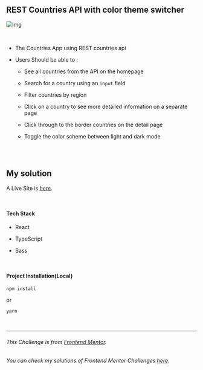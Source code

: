## REST Countries API with color theme switcher

![img](https://res.cloudinary.com/dz209s6jk/image/upload/v1554827486/Challenges/wirxeocmd6tpnn9c5oqc.jpg)

<br>

- The Countries App using REST countries api

- Users Should be able to :

  - See all countries from the API on the homepage

  - Search for a country using an `input` field

  - Filter countries by region

  - Click on a country to see more detailed information on a separate page

  - Click through to the border countries on the detail page

  - Toggle the color scheme between light and dark mode 

<br>

<br>

## My solution

A Live Site is [*here*](https://rest-countries-api-with-color-theme-switcher-beta.vercel.app/).

<br>

#### Tech Stack

- React

- TypeScript

- Sass

<br>

#### Project Installation(Local)

```
npm install
```

or

```
yarn
```

<br>

------

###### This Challenge is from [*Frontend Mentor*](https://www.frontendmentor.io/challenges/rest-countries-api-with-color-theme-switcher-5cacc469fec04111f7b848ca).

###### You can check my solutions of Frontend Mentor Challenges [*here*](https://github.com/SewookHan/frontend-mentor-challenges). 

<br>